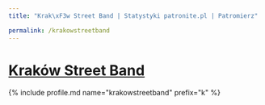 ```yaml
---
title: "Krak\xF3w Street Band | Statystyki patronite.pl | Patromierz"

permalink: /krakowstreetband
---
```


# [Kraków Street Band](https://patronite.pl/krakowstreetband)

{% include profile.md name="krakowstreetband" prefix="k" %}
